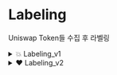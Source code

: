 # Labeling
Uniswap Token들 수집 후 라벨링


<details>
<summary>💥 Labeling_v1</summary>
<div markdown="1">


## 1. 데이터의 수집 (Pair.py)
 - [TheGraph API](https://thegraph.com/hosted-service/subgraph/uniswap/uniswap-v2, "thegraph link")를 이용하여, 2020 년 5월 Uniswap v2에 유동성 풀을 생성한 5만여개의 토큰쌍을 모두 가져온다.
 - 가져오는 항목은 아래의 쿼리를 통해 유동성 풀에 대한 정보/ 유동성 풀에 존재하는 각각의 토큰에 대한 정보를 가져온다.
```{
pairs(first: 1000, orderBy: createdAtBlockNumber, orderDirection: desc) {
   id
   token0{
    id
    symbol
    name
    txCount
    totalLiquidity
  }
   token1{
    id
    symbol
    name
    txCount
    totalLiquidity
  }
   reserve0
   reserve1
   totalSupply
   reserveUSD
   reserveETH
   txCount
   createdAtTimestamp
   createdAtBlockNumber
 }
}
```

- 실행 결과 
```json
{
  "data": {
    "pairs": [
      {
        "createdAtBlockNumber": "13559693",
        "createdAtTimestamp": "1636156718",
        "id": "0xb84e4624df93acc5705cea41f5793bbc8217e4c7",
        "reserve0": "4.469344505437440958",
        "reserve1": "304883.483603199",
        "reserveETH": "8.938689010874881915999999999999999",
        "reserveUSD": "39993.08998211250734223008028635412",
        "token0": {
          "id": "0xc02aaa39b223fe8d0a0e5c4f27ead9083c756cc2",
          "name": "Wrapped Ether",
          "symbol": "WETH",
          "totalLiquidity": "520059.167074018835841431",
          "txCount": "59649166"
        },
        "token1": {
          "id": "0xc629674f0331c32923b0b77c592200c0e5b770ef",
          "name": "Tanjiro",
          "symbol": "Tanjiro",
          "totalLiquidity": "304883.483603199",
          "txCount": "78"
        },
        "totalSupply": "0.036742346141746671",
        "txCount": "78"
      }
    ]
  }
}

... 등 1000개
```
## 2. 데이터의 라벨링(Labeling.py)
 - TheGraph API를 이용하면 각각의 Pair에 대해 **Mint/Swap/Burn**의 모든 트랜잭션을 가져올 수 있다.
 ###  2.1 라벨링 로직
  + 정상     
     __정상인 토큰들은 하나의 조건으로 정상인지 아닌지 판단할 수 없다.__     
     * txCount, 토큰의 마지막 트랜잭션이 발생한 날짜, 유동성 풀 이더의 변화량, 현재 남아있는 이더의 양, 유동성 풀의 마지막 트랜잭션 날짜 등을 종합적으로 고려하여 정상인지 판단한다. ( False 데이터 9212 -> 2955개 정도로 추려짐 )  
  + 스캠    
    __러그풀이 발생했는지에 대한 유무는 유동성 풀을 보고 판단 가능하다.__
    * __초기 유동성 풀 크기에 비해 현재 유동성 풀이 99%이상 감소한 경우에 대해서__, 아래의 두가지 타입(Burn,Swap)에 대한 검사를 하여 러그풀이 발생했는지 탐지한다.
    - Burn RugPull : 토큰의 유동성 풀을 추적하여, __Burn Transaction으로 인해서 유동성 풀이 한번에 99%이상 사라진 경우__ RugPull로 탐지
    - Swap RugPull : 토큰의 유동성 풀을 추적하여, __Swap Transaction으로 인해서 유동성 풀이 한번에 99%이상 사라진 경우__ RugPull로 탐지
      - 단) Swap RugPull의 탐지에 경우 단순히 Swap Transaction으로 인해서 유동성 풀의 감소를 탐지한 경우, MEV봇들의 시세조작 행위들이 탐지가 되었다. 따라서 MEV 봇들과 실제 러그풀을 구분하기 위해서 Swap Transaction으로 들어오는 토큰의 양이 초기 유동성 풀의 토큰 대비 5배 이상 들어온 경우만 Swap RugPull로 탐지했다.
 ### 2.2 라벨링 결과
 |  | 스캠 | 정상 |이외 |
 ---|:---:|:---:|---:
 갯수 | 34052 | 2955 | 6512
 비율 | 78.7% | 6.8% | 14.5%
 
 
 + 전체 43264 Uniswap Pair에 대해서 34052(78.7%)개가 러그풀 발생. 나머지 9212개 중 2955개가 정상

## 3. 라벨링된 데이터의 정제(Cleansing.py)
- 스캠으로 라벨링된 데이터중 학습에 쓰이기 부적합한 데이터들을 제외 시킨다.
  - 1. TxCount가 너무 작은(<5)인 데이터들 삭제
  - 2. 러그풀 발생까지의 시간이 너무 작은(<1h) 데이터들 삭제
    - 결과 : 34052 -> 19985 
### + 최종 학습 데이터
 
|     | 스캠 | 정상 |
| --- |:---: |:---: |
| 갯수 | 19985 | 2955 | 
| 비율 | 87.1% | 12.9%  |
 
## 4. 최종 라벨링 결과 파일(Labeling_v1.2.csv)

 
</div>
</details>


<details>
<summary>❤ Labeling_v2</summary>
<div markdown="1">
 
## 1. 데이터의 수집 (Pair.py)
 - V1과 동일. But 2020년 5월 이후가 아닌 2020년 10월이후의 데이터로 수정. -> 20년 5월에 유동성 풀을 생성한 토큰들은 현재 생성되는 애들과 성격이 좀 다름
 예를들어 현재 생성되는 토큰들은 유니스왑이 첫번째 유동성 풀이고, 유니스왑으로부터 시작해서 토큰의 분배가 이루어지는데, 20년이전에 생성된 토큰들은 이미 토큰의 분배가 끝난상태로
 유동성 풀을 사용자가 만드는 경우가 많아서, 우리의 학습 데이터로 쓰기엔 부적절... 
 
 - 너무 정상인 토큰들 다 삭제. TxCount / Active Period / 현재 유동성 풀 이더양 / 민트 수 ,, 등등 여러 피처들에서 상위 100개 정도 전부 지움.
 - 완전 Official한 토큰들은 애초에.. 우리 모델에 들어오는 친구들과 특성이 매우 달라서 부적절. 조금 더 애매한 정상들로 라벨링을 진행

 ## 2. 라벨링 
  ###  2.1 라벨링 로직
  + 정상     
     __정상인 토큰들은 하나의 조건으로 정상인지 아닌지 판단할 수 없다.__     
     * txCount, 토큰의 마지막 트랜잭션이 발생한 날짜, 유동성 풀 이더의 변화량, 현재 남아있는 이더의 양, 유동성 풀의 마지막 트랜잭션 날짜 등을 종합적으로 고려하여 정상인지 판단한다.      * V1이랑 다른점은 위에서 보는 특성 들의 정도를 좀 완화(예를들어 마지막 트랜잭션이 한달 이상지난 토큰은 버렸는데 지금은 포함시킴, TxCount 30 -> 10 )
     * 정상 : 3392 [ Official 인것들을 제외하고서도 이정도라서 이전에 비해서 많이 완화 ]
  + 스캠    
    __러그풀이 발생했는지에 대한 유무는 유동성 풀을 보고 판단 가능하다.__
    * __초기 유동성 풀 크기에 비해 현재 유동성 풀이 99%이상 감소한 경우에 대해서__, 아래의 두가지 타입(Burn,Swap)에 대한 검사를 하여 러그풀이 발생했는지 탐지한다.
    - Burn RugPull : 토큰의 유동성 풀을 추적하여, __Burn Transaction으로 인해서 유동성 풀이 한번에 99%이상 사라진 경우__ RugPull로 탐지
    - Swap RugPull : 토큰의 유동성 풀을 추적하여, __Swap Transaction으로 인해서 유동성 풀이 한번에 99%이상 사라진 경우__ RugPull로 탐지
      - 단) Swap RugPull의 탐지에 경우 단순히 Swap Transaction으로 인해서 유동성 풀의 감소를 탐지한 경우, MEV봇들의 시세조작 행위들이 탐지가 되었다. 따라서 MEV 봇들과 실제 러그풀을 구분하기 위해서 Swap Transaction으로 들어오는 토큰의 양이 초기 유동성 풀의 토큰 대비 5배 이상 들어온 경우만 Swap RugPull로 탐지했다.
 
    - 유동성 풀 관련 정보들에서 얘도 아닌것 같은애들 정제 다함.
 
 ### 🎨2.2 라벨링 결과 [ Labeling_v2.1.csv ]

|  | 스캠 | 정상 |
|---|:---:|:---:|
| 갯수 | 25148 | 3391 |
| 비율 | 88.1% | 11.9% |
 

 
</div>
</details>

